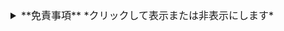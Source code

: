 <details>
  <summary style="font-size:16px"> **免責事項** *クリックして表示または非表示にします* </summary>
# 免責条項

このラボ コンテンツは、Microsoft によって設計され、ユーザーが使用できるように Skillable のプラットフォームに適合しています。Skillableのプラットフォームに直接関係しないラボの問題が特定された場合は、適切なエスカレーションのためにインストラクターにエスカレーションしてください。
</details>
